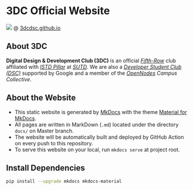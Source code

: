 # 3DC Official Website

![](https://github.com/3DCdsc/3dcdsc.github.io/workflows/Deploy/badge.svg?branch=master) @ [3dcdsc.github.io](https://3dcdsc.github.io/)

## About 3DC

**Digital Design & Development Club (3DC)** is an official [*Fifth-Row*](https://www.sutd.edu.sg/Campus-Life/Student-Life/Student-Organisations-Fifth-Row) club affiliated with [*ISTD Pillar*](https://istd.sutd.edu.sg/) at [*SUTD*](https://www.sutd.edu.sg/). We are also a [*Developer Student Club (DSC)*](https://dsc.community.dev/) supported by Google and a member of the *[OpenNodes](https://opennodes.com/) Campus Collective*.


## About the Website

- This static website is generated by [MkDocs](https://www.mkdocs.org) with the theme [Material for MkDocs](https://squidfunk.github.io/mkdocs-material/).
- All pages are written in MarkDown (`.md`) located under the directory `docs/` on Master branch.
- The website will be automatically built and deployed by GitHub Action on every push to this repository.
- To serve this website on your local, run `mkdocs serve` at project root.

## Install Dependencies 

```bash
pip install --upgrade mkdocs mkdocs-material
```

